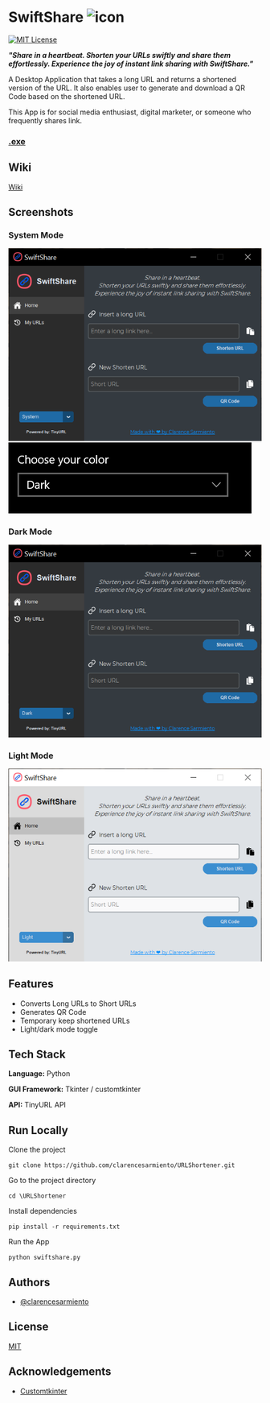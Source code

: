 
# SwiftShare ![icon](https://github.com/clarencesarmiento/URLShortener/blob/3bf480cb6514836178d6ce6e33f7c04e49000611/Assets/url-icon.ico)
[![MIT License](https://img.shields.io/badge/License-MIT-blue.svg)](https://github.com/clarencesarmiento/URLShortener/blob/5b7f0c3bdf0817909e552163ecd93e68e424aa62/LICENSE.md)

***"Share in a heartbeat.
Shorten your URLs swiftly and share them effortlessly. Experience the joy of instant link sharing with SwiftShare."***

A Desktop Application that takes a long URL and returns a shortened version of the URL. It also enables user to generate and download a QR Code based on the shortened URL. 

This App is for social media enthusiast, digital marketer, or someone who frequently shares link.

### [.exe](https://www.mediafire.com/file/30nupbjy9j3dj0u/YouTube-Downloader_V1.1.zip/file)

## Wiki
[Wiki](https://github.com/clarencesarmiento/URLShortener/wiki)

## Screenshots
### System Mode
![System Mode](https://github.com/clarencesarmiento/URLShortener/blob/4bd571d6354361295924f2cfeffc36ab85ef13b9/Images/SwiftShare%20Interface-system.png)
![System Setting](https://github.com/clarencesarmiento/URLShortener/blob/08d7ba5be423205b20355c7ce6a797db17f29aa7/Images/system%20setting.png)

### Dark Mode
![Dark Mode](https://github.com/clarencesarmiento/URLShortener/blob/08d7ba5be423205b20355c7ce6a797db17f29aa7/Images/SwiftShare%20Interface-dark.png)

### Light Mode
![Light Mode](https://github.com/clarencesarmiento/URLShortener/blob/4bd571d6354361295924f2cfeffc36ab85ef13b9/Images/SwiftShare%20Interface-light.png)

## Features
- Converts Long URLs to Short URLs
- Generates QR Code
- Temporary keep shortened URLs
- Light/dark mode toggle

## Tech Stack
**Language:** Python

**GUI Framework:** Tkinter / customtkinter

**API:** TinyURL API

## Run Locally
Clone the project
```
git clone https://github.com/clarencesarmiento/URLShortener.git
```

Go to the project directory
```
cd \URLShortener
```

Install dependencies
```
pip install -r requirements.txt
```

Run the App
```
python swiftshare.py
```

## Authors
- [@clarencesarmiento](https://www.github.com/clarencesarmiento)

## License
[MIT](https://github.com/clarencesarmiento/URLShortener/blob/5b7f0c3bdf0817909e552163ecd93e68e424aa62/LICENSE.md)

## Acknowledgements
 - [Customtkinter](https://github.com/tomschimansky/customtkinter)
